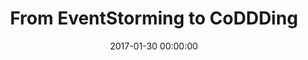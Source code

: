 ---
title: 'From EventStorming to CoDDDing'
description: 'Article in the Xprt Magazine #9.'
type: 'magazine article'
website: 'https://pages.xpirit.com/magazine9'
date: 2017-01-30 00:00:00
featured_image: 'https://pages.xpirit.com/hs-fs/hubfs/c2e9ef9b-9407-446d-8a4f-4f214c7063e4.jpg?width=600&name=c2e9ef9b-9407-446d-8a4f-4f214c7063e4.jpg'
---